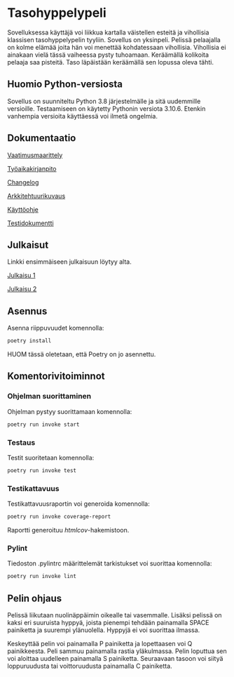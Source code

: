 # Tasohyppelypeli
Sovelluksessa käyttäjä voi liikkua kartalla väistellen esteitä ja vihollisia klassisen tasohyppelypelin tyyliin. Sovellus on yksinpeli. Pelissä pelaajalla on kolme elämää joita hän voi menettää kohdatessaan vihollisia. Vihollisia ei ainakaan vielä tässä vaiheessa pysty tuhoamaan. Keräämällä kolikoita pelaaja saa pisteitä. Taso läpäistään keräämällä sen lopussa oleva tähti.

## Huomio Python-versiosta
Sovellus on suunniteltu Python 3.8 järjestelmälle ja sitä uudemmille versioille. Testaamiseen on käytetty Pythonin versiota 3.10.6. Etenkin vanhempia versioita käyttäessä voi ilmetä ongelmia.

## Dokumentaatio

[Vaatimusmaarittely](platformer/dokumentaatio/vaatimusmaarittely.md)

[Työaikakirjanpito](platformer/dokumentaatio/tuntikirjanpito.md)

[Changelog](platformer/dokumentaatio/changelog.md)

[Arkkitehtuurikuvaus](platformer/dokumentaatio/arkkitehtuuri.md)

[Käyttöohje](platformer/dokumentaatio/kaytto-ohje.md)

[Testidokumentti](platformer/dokumentaatio/testidokumentti.md)

## Julkaisut
Linkki ensimmäiseen julkaisuun löytyy alta.

[Julkaisu 1](https://github.com/Rasmusjoo/ot-harjoitustyo/releases/tag/viikko5)

[Julkaisu 2](https://github.com/Rasmusjoo/ot-harjoitustyo/releases/tag/viikko6)

## Asennus
Asenna riippuvuudet komennolla:

```bash
poetry install
```
HUOM tässä oletetaan, että Poetry on jo asennettu.

## Komentorivitoiminnot

### Ohjelman suorittaminen

Ohjelman pystyy suorittamaan komennolla:

```bash
poetry run invoke start
```

### Testaus

Testit suoritetaan komennolla:

```bash
poetry run invoke test
```

### Testikattavuus

Testikattavuusraportin voi generoida komennolla:

```bash
poetry run invoke coverage-report
```

Raportti generoituu _htmlcov_-hakemistoon.

### Pylint

Tiedoston .pylintrc määrittelemät tarkistukset voi suorittaa komennolla:

```bash
poetry run invoke lint
```

## Pelin ohjaus

Pelissä liikutaan nuolinäppäimin oikealle tai vasemmalle. Lisäksi pelissä on kaksi eri suuruista hyppyä, 
joista pienempi tehdään painamalla SPACE painiketta ja suurempi ylänuolella. Hyppyjä ei voi suorittaa ilmassa.

Keskeyttää pelin voi painamalla P painiketta ja lopettaasen voi Q painikkeesta. Peli sammuu painamalla rastia yläkulmassa.
Pelin loputtua sen voi aloittaa uudelleen painamalla S painiketta. Seuraavaan tasoon voi siityä loppuruudusta tai
voittoruudusta painamalla C painiketta.
